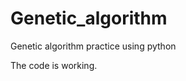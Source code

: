 Genetic_algorithm
===================

Genetic algorithm practice using python

The code is working.
